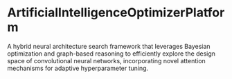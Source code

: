# ArtificialIntelligenceOptimizerPlatform
A hybrid neural architecture search framework that leverages Bayesian optimization and graph-based reasoning to efficiently explore the design space of convolutional neural networks, incorporating novel attention mechanisms for adaptive hyperparameter tuning.
